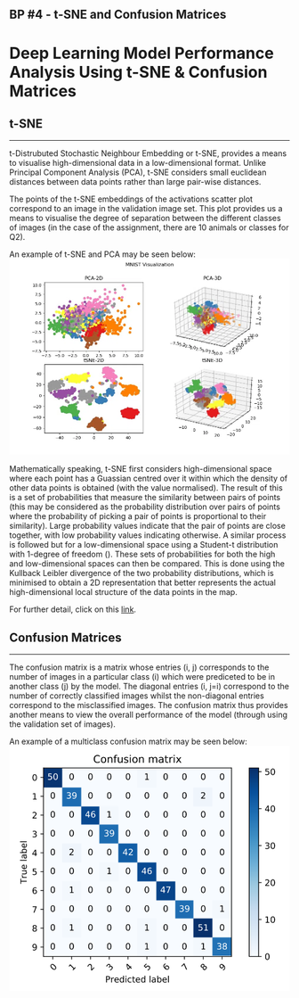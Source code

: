 ## BP #4 - t-SNE and Confusion Matrices

# Deep Learning Model Performance Analysis Using t-SNE & Confusion Matrices
## t-SNE
---
t-Distrubuted Stochastic Neighbour Embedding or t-SNE, provides a means to visualise high-dimensional data in a low-dimensional format. Unlike Principal Component Analysis (PCA), t-SNE considers small euclidean distances between data points rather than large pair-wise distances.

The points of the t-SNE embeddings of the activations scatter plot correspond to an image in the validation image set. This plot provides us a means to visualise the degree of separation between the different classes of images (in the case of the assignment, there are 10 animals or classes for Q2).

An example of t-SNE and PCA may be seen below:
![](/images/mnist-visualization-code-output-01.png "Example of t-SNE and PCA (credit: (https://in2techs.com/mnist-visualization-using-pca-and-tsne-in-python/))")

Mathematically speaking, t-SNE first considers high-dimensional space where each point has a Guassian centred over it within which the density of other data points is obtained (with the value normalised). The result of this is a set of probabilities that measure the similarity between pairs of points (this may be considered as the probability distribution over pairs of points where the probability of picking a pair of points is proportional to their similarity). Large probability values indicate that the pair of points are close together, with low probability values indicating otherwise. A similar process is followed but for a low-dimensional space using a Student-t distribution with 1-degree of freedom (). These sets of probabilities for both the high and low-dimensional spaces can then be compared. This is done using the Kullback Leibler divergence of the two probability distributions, which is minimised to obtain a 2D representation that better represents the actual high-dimensional local structure of the data points in the map.

For further detail, click on this [link](https://www.youtube.com/watch?v=RJVL80Gg3lA).

## Confusion Matrices
---
The confusion matrix is a matrix whose entries (i, j) corresponds to the number of images in a particular class (i) which were prediceted to be in another class (j) by the model. The diagonal entries (i, j=i) correspond to the number of correctly classified images whilst the non-diagonal entries correspond to the misclassified images. The confusion matrix thus provides another means to view the overall performance of the model (through using the validation set of images).

An example of a multiclass confusion matrix may be seen below:
![](/images/confusion_matrix.png "Example of a Multi-Class Confusion Matrix (credit: (https://in2techs.com/mnist-visualization-using-pca-and-tsne-in-python/))")
